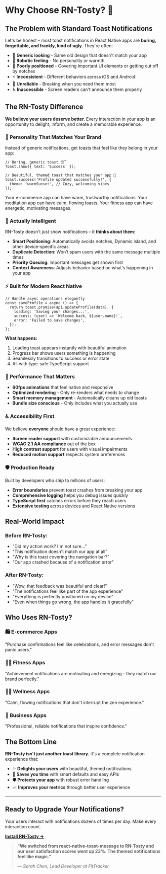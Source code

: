 # Why Choose RN-Tosty? 🤔

## The Problem with Standard Toast Notifications

Let's be honest – most toast notifications in React Native apps are **boring, forgettable, and frankly, kind of ugly**. They're often:

- 📱 **Generic looking** - Same old design that doesn't match your app
- 🤖 **Robotic feeling** - No personality or warmth
- 📍 **Poorly positioned** - Covering important UI elements or getting cut off by notches
- ⚡ **Inconsistent** - Different behaviors across iOS and Android
- 🐛 **Unreliable** - Breaking when you need them most
- ♿ **Inaccessible** - Screen readers can't announce them properly

## The RN-Tosty Difference

**We believe your users deserve better.** Every interaction in your app is an opportunity to delight, inform, and create a memorable experience.

### 🎨 **Personality That Matches Your Brand**

Instead of generic notifications, get toasts that feel like they belong in your app:

```tsx
// Boring, generic toast 😴
Toast.show({ text: 'Success' });

// Beautiful, themed toast that matches your app 🎉
toast.success('Profile updated successfully!', {
  theme: 'warmSunset', // Cozy, welcoming vibes
});
```

Your e-commerce app can have warm, trustworthy notifications. Your meditation app can have calm, flowing toasts. Your fitness app can have energetic, motivating messages.

### 🧠 **Actually Intelligent**

RN-Tosty doesn't just show notifications – it **thinks about them**:

- **Smart Positioning**: Automatically avoids notches, Dynamic Island, and other device-specific areas
- **Duplicate Detection**: Won't spam users with the same message multiple times
- **Priority Queuing**: Important messages get shown first
- **Context Awareness**: Adjusts behavior based on what's happening in your app

### ⚡ **Built for Modern React Native**

```tsx
// Handle async operations elegantly
const saveProfile = async () => {
  return toast.promise(api.updateProfile(data), {
    loading: 'Saving your changes...',
    success: (user) => `Welcome back, ${user.name}!`,
    error: 'Failed to save changes',
  });
};
```

**What happens:**

1. Loading toast appears instantly with beautiful animation
2. Progress bar shows users something is happening
3. Seamlessly transitions to success or error state
4. All with type-safe TypeScript support

### 🎯 **Performance That Matters**

- **60fps animations** that feel native and responsive
- **Optimized rendering** - Only re-renders what needs to change
- **Smart memory management** - Automatically cleans up old toasts
- **Bundle size conscious** - Only includes what you actually use

### ♿ **Accessibility First**

We believe **everyone** should have a great experience:

- **Screen reader support** with customizable announcements
- **WCAG 2.1 AA compliance** out of the box
- **High contrast support** for users with visual impairments
- **Reduced motion support** respects system preferences

### 🛡️ **Production Ready**

Built by developers who ship to millions of users:

- **Error boundaries** prevent toast crashes from breaking your app
- **Comprehensive logging** helps you debug issues quickly
- **TypeScript first** catches errors before they reach users
- **Extensive testing** across devices and React Native versions

## Real-World Impact

### Before RN-Tosty:

- "Did my action work? I'm not sure..."
- "This notification doesn't match our app at all"
- "Why is this toast covering the navigation bar?"
- "Our app crashed because of a notification error"

### After RN-Tosty:

- "Wow, that feedback was beautiful and clear!"
- "The notifications feel like part of the app experience"
- "Everything is perfectly positioned on my device"
- "Even when things go wrong, the app handles it gracefully"

## Who Uses RN-Tosty?

### 🛍️ **E-commerce Apps**

"Purchase confirmations feel like celebrations, and error messages don't panic users."

### 🏃‍♀️ **Fitness Apps**

"Achievement notifications are motivating and energizing – they match our brand perfectly."

### 🧘‍♀️ **Wellness Apps**

"Calm, flowing notifications that don't interrupt the zen experience."

### 💼 **Business Apps**

"Professional, reliable notifications that inspire confidence."

## The Bottom Line

**RN-Tosty isn't just another toast library.** It's a complete notification experience that:

- ✨ **Delights your users** with beautiful, themed notifications
- 🚀 **Saves you time** with smart defaults and easy APIs
- 🛡️ **Protects your app** with robust error handling
- 📈 **Improves your metrics** through better user experience

---

## Ready to Upgrade Your Notifications?

Your users interact with notifications dozens of times per day. Make every interaction count.

[**Install RN-Tosty →**](./installation)

> **"We switched from react-native-toast-message to RN-Tosty and our user satisfaction scores went up 23%. The themed notifications feel like magic."**
>
> _— Sarah Chen, Lead Developer at FitTracker_
